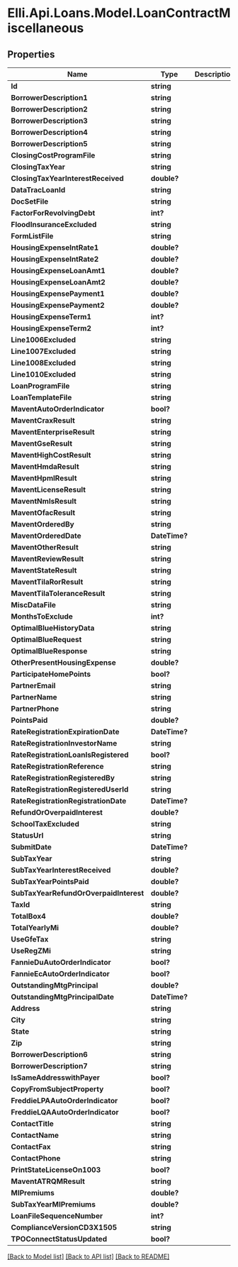 # Elli.Api.Loans.Model.LoanContractMiscellaneous
## Properties

Name | Type | Description | Notes
------------ | ------------- | ------------- | -------------
**Id** | **string** |  | [optional] 
**BorrowerDescription1** | **string** |  | [optional] 
**BorrowerDescription2** | **string** |  | [optional] 
**BorrowerDescription3** | **string** |  | [optional] 
**BorrowerDescription4** | **string** |  | [optional] 
**BorrowerDescription5** | **string** |  | [optional] 
**ClosingCostProgramFile** | **string** |  | [optional] 
**ClosingTaxYear** | **string** |  | [optional] 
**ClosingTaxYearInterestReceived** | **double?** |  | [optional] 
**DataTracLoanId** | **string** |  | [optional] 
**DocSetFile** | **string** |  | [optional] 
**FactorForRevolvingDebt** | **int?** |  | [optional] 
**FloodInsuranceExcluded** | **string** |  | [optional] 
**FormListFile** | **string** |  | [optional] 
**HousingExpenseIntRate1** | **double?** |  | [optional] 
**HousingExpenseIntRate2** | **double?** |  | [optional] 
**HousingExpenseLoanAmt1** | **double?** |  | [optional] 
**HousingExpenseLoanAmt2** | **double?** |  | [optional] 
**HousingExpensePayment1** | **double?** |  | [optional] 
**HousingExpensePayment2** | **double?** |  | [optional] 
**HousingExpenseTerm1** | **int?** |  | [optional] 
**HousingExpenseTerm2** | **int?** |  | [optional] 
**Line1006Excluded** | **string** |  | [optional] 
**Line1007Excluded** | **string** |  | [optional] 
**Line1008Excluded** | **string** |  | [optional] 
**Line1010Excluded** | **string** |  | [optional] 
**LoanProgramFile** | **string** |  | [optional] 
**LoanTemplateFile** | **string** |  | [optional] 
**MaventAutoOrderIndicator** | **bool?** |  | [optional] 
**MaventCraxResult** | **string** |  | [optional] 
**MaventEnterpriseResult** | **string** |  | [optional] 
**MaventGseResult** | **string** |  | [optional] 
**MaventHighCostResult** | **string** |  | [optional] 
**MaventHmdaResult** | **string** |  | [optional] 
**MaventHpmlResult** | **string** |  | [optional] 
**MaventLicenseResult** | **string** |  | [optional] 
**MaventNmlsResult** | **string** |  | [optional] 
**MaventOfacResult** | **string** |  | [optional] 
**MaventOrderedBy** | **string** |  | [optional] 
**MaventOrderedDate** | **DateTime?** |  | [optional] 
**MaventOtherResult** | **string** |  | [optional] 
**MaventReviewResult** | **string** |  | [optional] 
**MaventStateResult** | **string** |  | [optional] 
**MaventTilaRorResult** | **string** |  | [optional] 
**MaventTilaToleranceResult** | **string** |  | [optional] 
**MiscDataFile** | **string** |  | [optional] 
**MonthsToExclude** | **int?** |  | [optional] 
**OptimalBlueHistoryData** | **string** |  | [optional] 
**OptimalBlueRequest** | **string** |  | [optional] 
**OptimalBlueResponse** | **string** |  | [optional] 
**OtherPresentHousingExpense** | **double?** |  | [optional] 
**ParticipateHomePoints** | **bool?** |  | [optional] 
**PartnerEmail** | **string** |  | [optional] 
**PartnerName** | **string** |  | [optional] 
**PartnerPhone** | **string** |  | [optional] 
**PointsPaid** | **double?** |  | [optional] 
**RateRegistrationExpirationDate** | **DateTime?** |  | [optional] 
**RateRegistrationInvestorName** | **string** |  | [optional] 
**RateRegistrationLoanIsRegistered** | **bool?** |  | [optional] 
**RateRegistrationReference** | **string** |  | [optional] 
**RateRegistrationRegisteredBy** | **string** |  | [optional] 
**RateRegistrationRegisteredUserId** | **string** |  | [optional] 
**RateRegistrationRegistrationDate** | **DateTime?** |  | [optional] 
**RefundOrOverpaidInterest** | **double?** |  | [optional] 
**SchoolTaxExcluded** | **string** |  | [optional] 
**StatusUrl** | **string** |  | [optional] 
**SubmitDate** | **DateTime?** |  | [optional] 
**SubTaxYear** | **string** |  | [optional] 
**SubTaxYearInterestReceived** | **double?** |  | [optional] 
**SubTaxYearPointsPaid** | **double?** |  | [optional] 
**SubTaxYearRefundOrOverpaidInterest** | **double?** |  | [optional] 
**TaxId** | **string** |  | [optional] 
**TotalBox4** | **double?** |  | [optional] 
**TotalYearlyMi** | **double?** |  | [optional] 
**UseGfeTax** | **string** |  | [optional] 
**UseRegZMi** | **string** |  | [optional] 
**FannieDuAutoOrderIndicator** | **bool?** |  | [optional] 
**FannieEcAutoOrderIndicator** | **bool?** |  | [optional] 
**OutstandingMtgPrincipal** | **double?** |  | [optional] 
**OutstandingMtgPrincipalDate** | **DateTime?** |  | [optional] 
**Address** | **string** |  | [optional] 
**City** | **string** |  | [optional] 
**State** | **string** |  | [optional] 
**Zip** | **string** |  | [optional] 
**BorrowerDescription6** | **string** |  | [optional] 
**BorrowerDescription7** | **string** |  | [optional] 
**IsSameAddresswithPayer** | **bool?** |  | [optional] 
**CopyFromSubjectProperty** | **bool?** |  | [optional] 
**FreddieLPAAutoOrderIndicator** | **bool?** |  | [optional] 
**FreddieLQAAutoOrderIndicator** | **bool?** |  | [optional] 
**ContactTitle** | **string** |  | [optional] 
**ContactName** | **string** |  | [optional] 
**ContactFax** | **string** |  | [optional] 
**ContactPhone** | **string** |  | [optional] 
**PrintStateLicenseOn1003** | **bool?** |  | [optional] 
**MaventATRQMResult** | **string** |  | [optional] 
**MIPremiums** | **double?** |  | [optional] 
**SubTaxYearMIPremiums** | **double?** |  | [optional] 
**LoanFileSequenceNumber** | **int?** |  | [optional] 
**ComplianceVersionCD3X1505** | **string** |  | [optional] 
**TPOConnectStatusUpdated** | **bool?** |  | [optional] 

[[Back to Model list]](../README.md#documentation-for-models) [[Back to API list]](../README.md#documentation-for-api-endpoints) [[Back to README]](../README.md)

